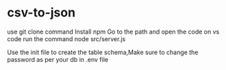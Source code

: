 # csv-to-json
use git clone command Install npm
Go to the path and open the code on vs code  run the command node src/server.js

Use the init file to create the table schema,Make sure to change the password as per your db in .env file
